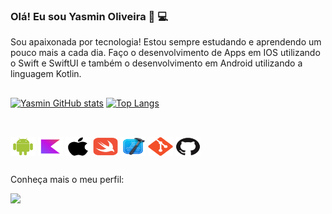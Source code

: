 ### Olá! Eu sou Yasmin Oliveira :iphone: :computer:

Sou apaixonada por tecnologia! Estou sempre estudando e aprendendo um pouco mais a cada dia. Faço o desenvolvimento de Apps em IOS utilizando o Swift e SwiftUI e também o desenvolvimento em Android utilizando a linguagem Kotlin.

##

[![Yasmin GitHub stats](https://github-readme-stats.vercel.app/api?username=yasminOliver&show_icons=true&theme=cobalt)](https://github.com/yasminOliver/github-readme-stats)
[![Top Langs](https://github-readme-stats.vercel.app/api/top-langs/?username=yasminOliver&hide_progress=true)](https://github.com/yasminOliver/github-readme-stats)

##

<div style="display: inline_block"><br>
  <img align="center" alt="Yasmin-Android" height="30" width="40" src="https://raw.githubusercontent.com/devicons/devicon/master/icons/android/android-original.svg">
  <img align="center" alt="Yasmin-Kotlin" height="30" width="40" src="https://raw.githubusercontent.com/devicons/devicon/master/icons/kotlin/kotlin-original.svg">
  <img align="center" alt="Yasmin-Apple" height="30" width="40" src="https://raw.githubusercontent.com/devicons/devicon/master/icons/apple/apple-original.svg">
  <img align="center" alt="Yasmin-Swift" height="30" width="40" src="https://raw.githubusercontent.com/devicons/devicon/master/icons/swift/swift-original.svg">
  <img align="center" alt="Yasmin-Xcode" height="30" width="40" src="https://raw.githubusercontent.com/devicons/devicon/master/icons/xcode/xcode-original.svg">
  <img align="center" alt="Yasmin-Git" height="30" width="40" src="https://raw.githubusercontent.com/devicons/devicon/master/icons/git/git-original.svg">
  <img align="center" alt="Yasmin-GitHub" height="30" width="40" src="https://raw.githubusercontent.com/devicons/devicon/master/icons/github/github-original.svg">
</div>

##

<div> 
Conheça mais o meu perfil:


  <a href="https://www.linkedin.com/in/yasmin-oliveira-dev" target="_blank"><img src="https://img.shields.io/badge/-LinkedIn-%230077B5?style=for-the-badge&logo=linkedin&logoColor=white" target="_blank"></a> 
</div>
